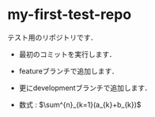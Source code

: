 # my-first-test-repo

テスト用のリポジトリです．

- 最初のコミットを実行します．
- featureブランチで追加します．
- 更にdevelopmentブランチで追加します．

- 数式 : $\sum^{n}_{k=1}(a_{k}+b_{k})$
